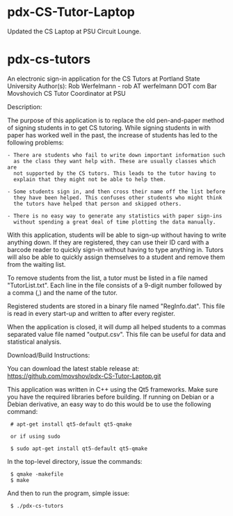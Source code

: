 # pdx-CS-Tutor-Laptop
Updated the CS Laptop at PSU Circuit Lounge. 



pdx-cs-tutors
=============

An electronic sign-in application for the CS Tutors at Portland State
University 
Author(s): Rob Werfelmann - rob AT werfelmann DOT com
           Bar Movshovich CS Tutor Coordinator at PSU


Description:

The purpose of this application is to replace the old pen-and-paper method
of signing students in to get CS tutoring. While signing students in with
paper has worked well in the past, the increase of students has led to the
following problems:

    - There are students who fail to write down important information such
      as the class they want help with. These are usually classes which are
      not supported by the CS tutors. This leads to the tutor having to
      explain that they might not be able to help them.

    - Some students sign in, and then cross their name off the list before
      they have been helped. This confuses other students who might think
      the tutors have helped that person and skipped others.

    - There is no easy way to generate any statistics with paper sign-ins
      without spending a great deal of time plotting the data manually.

With this application, students will be able to sign-up without having to
write anything down. If they are registered, they can use their ID card
with a barcode reader to quickly sign-in without having to type anything
in. Tutors will also be able to quickly assign themselves to a student and
remove them from the waiting list.

To remove students from the list, a tutor must be listed in a file named
"TutorList.txt". Each line in the file consists of a 9-digit number
followed by a comma (,) and the name of the tutor.

Registered students are stored in a binary file named "RegInfo.dat". This
file is read in every start-up and written to after every register.

When the application is closed, it will dump all helped students to a
commas separated value file named "output.csv". This file can be useful for
data and statistical analysis.


Download/Build Instructions:

You can download the latest stable release at:
https://github.com/movshov/pdx-CS-Tutor-Laptop.git

This application was written in C++ using the Qt5 frameworks. Make sure you
have the required libraries before building. If running on Debian or a
Debian derivative, an easy way to do this would be to use the following
command:

     # apt-get install qt5-default qt5-qmake

     or if using sudo

     $ sudo apt-get install qt5-default qt5-qmake

In the top-level directory, issue the commands:

     $ qmake -makefile
     $ make

And then to run the program, simple issue:

     $ ./pdx-cs-tutors
